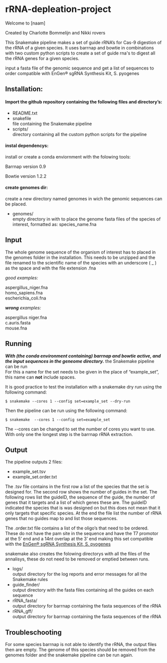 # rRNA-depleation-project

Welcome to [naam]

Created by Charlotte Bommelijn and Nikki rovers

This Snakemake pipeline makes a set of guide rRNA’s for Cas-9 digestion of the rRNA of a given species. It uses barrnap and bowtie in combinations with two custom python scripts to create a set of guide rna's to digest all the rRNA genes for a given species.

input a fasta file of the genomic sequence and get a list of sequences to order compatible with EnGen® sgRNA Synthesis Kit, S. pyogenes


## Installation:

#### Import the github repository containing the following files and directory’s:

- README.txt
- snakefile  
   file containing the Snakemake pipeline
- scripts/  
   directory containing all the custom python scripts for the pipeline
  

#### instal dependencys:

install or create a conda enviornment with the folowing tools:

Barrnap version 0.9

Bowtie version 1.2.2

#### create genomes dir:

create a new directory named genomes in wich the genomic sequences can be placed.

- genomes/  
   empty directory in with to place the genome fasta files of the species of interest, formatted as: species_name.fna

## Input


The whole genome sequence of the organism of interest has to placed in the genomes folder in the installation. This needs to be unzipped and the file renamed to the scientific name of the species with an underscore ( _ ) as the space and with the file extension .fna

_good examples:_

aspergillus_niger.fna  
homo_sapiens.fna  
escherichia_coli.fna


_**wrong** examples:_ 

aspergillus niger.fna  
c.auris.fasta  
mouse.fna


## Running


**_With (the conda environment containing) barrnap and bowtie active, and the input sequences in the geneome directory._** the Snakemake pipeline can be run  
For this a name for the set needs to be given in the place of “example_set”, this name can **not** include spaces.

It is good practice to test the installation with a snakemake dry run using the following command:
```
$ snakemake --cores 1 --config set=example_set --dry-run
```
Then the pipeline can be run using the following command:
```
$ snakemake  --cores 1 --config set=example_set
```
The --cores can be changed to set the number of cores you want to use. With only one the longest step is the barrnap rRNA extraction.


## Output

The pipeline outputs 2 files:
- example_set.tsv
- example_set.order.txt

The .tsv file contains in the first row a list of the species that the set is designed for. The second row shows the number of guides in the set. The following rows list the guideID, the sequence of the guide, the number of genes that it targets and a list of which genes these are. The guideID indicated the species that is was designed on but this does not mean that it only targets that specific species. At the end the file list the number of rRNA genes that no guides map to and list those sequences.

The .order.txt file contains a list of the oligo’s that need to be ordered. These do not have the pam site in the sequence and have the T7 promotor at the 5’ end and a 14nt overlap at the 3’ end making this set compatible with the [EnGen® sgRNA Synthesis Kit, S. pyogenes](https://international.neb.com/products/e3322-engen-sgrna-synthesis-kit-s-pyogenes#Product%20Information)

snakemake also creates the folowing directorys with all the files of the annalisys, these do not need to be removed or emptied between runs.

- logs/  
   output directory for the log reports and error messages for all the Snakemake rules
- guide_finder/  
   output directory with the fasta files containing all the guides on each sequence
- rRNA_fasta/  
output directory for barrnap containing the fasta sequences of the rRNA
- rRNA_gff/  
  output directory for barrnap containing the fasta sequences of the rRNA
  


## Troubleschooting

For some species barrnap is not able to identify the rRNA, the output files then are empty. The genome of this species should be removed from the genomes folder and the snakemake pipeline can be run again.

